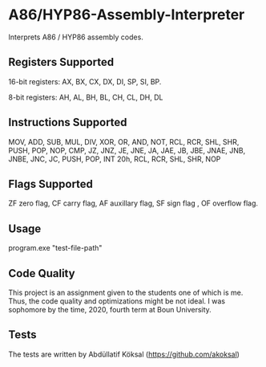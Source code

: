 # A86/HYP86-Assembly-Interpreter
Interprets A86 / HYP86 assembly codes.

## Registers Supported
16-bit registers: AX, BX, CX, DX, DI, SP, SI, BP.

8-bit registers:  AH, AL, BH, BL, CH, CL, DH, DL

## Instructions Supported
MOV, ADD, SUB, MUL, DIV, XOR, OR, AND, NOT, RCL, RCR, SHL, SHR, PUSH, POP, NOP, CMP, JZ, JNZ, JE, JNE, JA, JAE, JB, JBE, JNAE, JNB, JNBE, JNC, JC, PUSH, POP, INT	20h, RCL, RCR, SHL, SHR, NOP

## Flags Supported
ZF zero flag, CF carry flag, AF auxillary flag, SF sign flag , OF overflow flag.

## Usage
program.exe "test-file-path"

## Code Quality
This project is an assignment given to the students one of which is me. Thus, the code quality and optimizations might be not ideal. I was sophomore by the time, 2020, fourth term at Boun University.

## Tests
The tests are written by Abdüllatif Köksal (https://github.com/akoksal)
